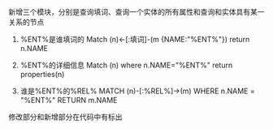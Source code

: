 新增三个模块，分别是查询填词、查询一个实体的所有属性和查询和实体具有某一关系的节点

1. %ENT%是谁填词的	Match (n)<-[:填词]-(m {NAME:"%ENT%"}) return n.NAME

2. %ENT%的详细信息	Match (n) where n.NAME="%ENT%" return properties(n)

3. 谁是%ENT%的%REL%	MATCH (n)-[:%REL%]->(m) WHERE n.NAME = "%ENT%" RETURN m.NAME

修改部分和新增部分在代码中有标出

